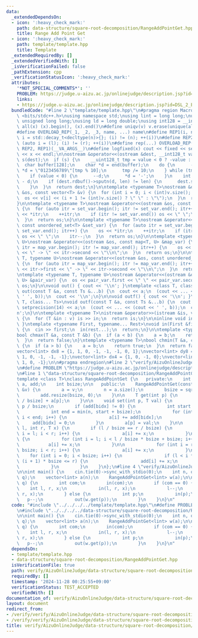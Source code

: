 ```yaml
---
data:
  _extendedDependsOn:
  - icon: ':heavy_check_mark:'
    path: data-structure/square-root-decomposition/RangeAddPointGet.hpp
    title: Range Add Point Get
  - icon: ':heavy_check_mark:'
    path: template/template.hpp
    title: Template
  _extendedRequiredBy: []
  _extendedVerifiedWith: []
  _isVerificationFailed: false
  _pathExtension: cpp
  _verificationStatusIcon: ':heavy_check_mark:'
  attributes:
    '*NOT_SPECIAL_COMMENTS*': ''
    PROBLEM: https://judge.u-aizu.ac.jp/onlinejudge/description.jsp?id=DSL_2_E
    links:
    - https://judge.u-aizu.ac.jp/onlinejudge/description.jsp?id=DSL_2_E
  bundledCode: "#line 2 \"template/template.hpp\"\n#pragma region Macros\n#include\
    \ <bits/stdc++.h>\nusing namespace std;\nusing lint = long long;\nusing ull =\
    \ unsigned long long;\nusing ld = long double;\nusing int128 = __int128_t;\n#define\
    \ all(x) (x).begin(), (x).end()\n#define uniqv(v) v.erase(unique(all(v)), v.end())\n\
    #define OVERLOAD_REP(_1, _2, _3, name, ...) name\n#define REP1(i, n) for (auto\
    \ i = std::decay_t<decltype(n)>{}; (i) != (n); ++(i))\n#define REP2(i, l, r) for\
    \ (auto i = (l); (i) != (r); ++(i))\n#define rep(...) OVERLOAD_REP(__VA_ARGS__,\
    \ REP2, REP1)(__VA_ARGS__)\n#define logfixed(x) cout << fixed << setprecision(10)\
    \ << x << endl;\n\nostream &operator<<(ostream &dest, __int128_t value) {\n  ostream::sentry\
    \ s(dest);\n  if (s) {\n    __uint128_t tmp = value < 0 ? -value : value;\n  \
    \  char buffer[128];\n    char *d = end(buffer);\n    do {\n      --d;\n     \
    \ *d = \"0123456789\"[tmp % 10];\n      tmp /= 10;\n    } while (tmp != 0);\n\
    \    if (value < 0) {\n      --d;\n      *d = '-';\n    }\n    int len = end(buffer)\
    \ - d;\n    if (dest.rdbuf()->sputn(d, len) != len) {\n      dest.setstate(ios_base::badbit);\n\
    \    }\n  }\n  return dest;\n}\n\ntemplate <typename T>\nostream &operator<<(ostream\
    \ &os, const vector<T> &v) {\n  for (int i = 0; i < (int)v.size(); i++) {\n  \
    \  os << v[i] << (i + 1 != (int)v.size() ? \" \" : \"\");\n  }\n  return os;\n\
    }\n\ntemplate <typename T>\nostream &operator<<(ostream &os, const set<T> &set_var)\
    \ {\n  for (auto itr = set_var.begin(); itr != set_var.end(); itr++) {\n    os\
    \ << *itr;\n    ++itr;\n    if (itr != set_var.end()) os << \" \";\n    itr--;\n\
    \  }\n  return os;\n}\n\ntemplate <typename T>\nostream &operator<<(ostream &os,\
    \ const unordered_set<T> &set_var) {\n  for (auto itr = set_var.begin(); itr !=\
    \ set_var.end(); itr++) {\n    os << *itr;\n    ++itr;\n    if (itr != set_var.end())\
    \ os << \" \";\n    itr--;\n  }\n  return os;\n}\n\ntemplate <typename T, typename\
    \ U>\nostream &operator<<(ostream &os, const map<T, U> &map_var) {\n  for (auto\
    \ itr = map_var.begin(); itr != map_var.end(); itr++) {\n    os << itr->first\
    \ << \" -> \" << itr->second << \"\\n\";\n  }\n  return os;\n}\n\ntemplate <typename\
    \ T, typename U>\nostream &operator<<(ostream &os, const unordered_map<T, U> &map_var)\
    \ {\n  for (auto itr = map_var.begin(); itr != map_var.end(); itr++) {\n    os\
    \ << itr->first << \" -> \" << itr->second << \"\\n\";\n  }\n  return os;\n}\n\
    \ntemplate <typename T, typename U>\nostream &operator<<(ostream &os, const pair<T,\
    \ U> &pair_var) {\n  os << pair_var.first << \" \" << pair_var.second;\n  return\
    \ os;\n}\n\nvoid out() { cout << '\\n'; }\ntemplate <class T, class... Ts>\nvoid\
    \ out(const T &a, const Ts &...b) {\n  cout << a;\n  (cout << ... << (cout <<\
    \ ' ', b));\n  cout << '\\n';\n}\n\nvoid outf() { cout << '\\n'; }\ntemplate <class\
    \ T, class... Ts>\nvoid outf(const T &a, const Ts &...b) {\n  cout << fixed <<\
    \ setprecision(14) << a;\n  (cout << ... << (cout << ' ', b));\n  cout << '\\\
    n';\n}\n\ntemplate <typename T>\nistream &operator>>(istream &is, vector<T> &v)\
    \ {\n  for (T &in : v) is >> in;\n  return is;\n}\n\ninline void in(void) { return;\
    \ }\ntemplate <typename First, typename... Rest>\nvoid in(First &first, Rest &...rest)\
    \ {\n  cin >> first;\n  in(rest...);\n  return;\n}\n\ntemplate <typename T>\n\
    bool chmax(T &a, const T &b) {\n  if (a < b) {\n    a = b;\n    return true;\n\
    \  }\n  return false;\n}\ntemplate <typename T>\nbool chmin(T &a, const T &b)\
    \ {\n  if (a > b) {\n    a = b;\n    return true;\n  }\n  return false;\n}\n\n\
    vector<lint> dx8 = {1, 1, 0, -1, -1, -1, 0, 1};\nvector<lint> dy8 = {0, 1, 1,\
    \ 1, 0, -1, -1, -1};\nvector<lint> dx4 = {1, 0, -1, 0};\nvector<lint> dy4 = {0,\
    \ 1, 0, -1};\n\n#pragma endregion\n#line 2 \"verify/AizuOnlineJudge/data-structure/square-root-decomposition/RangeAddPointGet.test.cpp\"\
    \n#define PROBLEM \"https://judge.u-aizu.ac.jp/onlinejudge/description.jsp?id=DSL_2_E\"\
    \n#line 1 \"data-structure/square-root-decomposition/RangeAddPointGet.hpp\"\n\
    template <class T>\nclass RangeAddPointGet {\n   private:\n    int n;\n    vector<T>\
    \ a, add;\n    int bsize;\n\n   public:\n    RangeAddPointGet(const vector<T>\
    \ &v) {\n        a = v;\n        n = a.size();\n        bsize = sqrt(n) + 1;\n\
    \        add.resize(bsize, 0);\n    }\n\n    T get(int p) {\n        return add[p\
    \ / bsize] + a[p];\n    }\n\n    void set(int p, T val) {\n        int bidx =\
    \ p / bsize;\n        if (add[bidx] != 0) {\n            int start = bidx * bsize;\n\
    \            int end = min(n, start + bsize);\n            for (int i = start;\
    \ i < end; i++) {\n                a[i] += add[bidx];\n            }\n       \
    \     add[bidx] = 0;\n        }\n        a[p] = val;\n    }\n\n    void range_add(int\
    \ l, int r, T x) {\n        if (l / bsize == r / bsize) {\n            for (int\
    \ i = l; i < r; i++) {\n                a[i] += x;\n            }\n        } else\
    \ {\n            for (int i = l; i < l / bsize * bsize + bsize; i++) {\n     \
    \           a[i] += x;\n            }\n\n            for (int i = r / bsize *\
    \ bsize; i < r; i++) {\n                a[i] += x;\n            }\n\n        \
    \    for (int i = 0; i < bsize; i++) {\n                if (l < i * bsize and\
    \ (i + 1) * bsize <= r) {\n                    add[i] += x;\n                }\n\
    \            }\n        }\n    }\n};\n#line 4 \"verify/AizuOnlineJudge/data-structure/square-root-decomposition/RangeAddPointGet.test.cpp\"\
    \n\nint main() {\n    cin.tie(0)->sync_with_stdio(0);\n    int n, q;\n    in(n,\
    \ q);\n    vector<lint> a(n);\n    RangeAddPointGet<lint> w(a);\n\n    rep(i,\
    \ q) {\n        int com;\n        in(com);\n        if (com == 0) {\n        \
    \    int l, r, x;\n            in(l, r, x);\n            l--;\n            w.range_add(l,\
    \ r, x);\n        } else {\n            int p;\n            in(p);\n         \
    \   p--;\n            out(w.get(p));\n        }\n    }\n}\n"
  code: "#include \"../../../../template/template.hpp\"\n#define PROBLEM \"https://judge.u-aizu.ac.jp/onlinejudge/description.jsp?id=DSL_2_E\"\
    \n#include \"../../../../data-structure/square-root-decomposition/RangeAddPointGet.hpp\"\
    \n\nint main() {\n    cin.tie(0)->sync_with_stdio(0);\n    int n, q;\n    in(n,\
    \ q);\n    vector<lint> a(n);\n    RangeAddPointGet<lint> w(a);\n\n    rep(i,\
    \ q) {\n        int com;\n        in(com);\n        if (com == 0) {\n        \
    \    int l, r, x;\n            in(l, r, x);\n            l--;\n            w.range_add(l,\
    \ r, x);\n        } else {\n            int p;\n            in(p);\n         \
    \   p--;\n            out(w.get(p));\n        }\n    }\n}\n"
  dependsOn:
  - template/template.hpp
  - data-structure/square-root-decomposition/RangeAddPointGet.hpp
  isVerificationFile: true
  path: verify/AizuOnlineJudge/data-structure/square-root-decomposition/RangeAddPointGet.test.cpp
  requiredBy: []
  timestamp: '2024-11-28 00:25:55+09:00'
  verificationStatus: TEST_ACCEPTED
  verifiedWith: []
documentation_of: verify/AizuOnlineJudge/data-structure/square-root-decomposition/RangeAddPointGet.test.cpp
layout: document
redirect_from:
- /verify/verify/AizuOnlineJudge/data-structure/square-root-decomposition/RangeAddPointGet.test.cpp
- /verify/verify/AizuOnlineJudge/data-structure/square-root-decomposition/RangeAddPointGet.test.cpp.html
title: verify/AizuOnlineJudge/data-structure/square-root-decomposition/RangeAddPointGet.test.cpp
---
```

